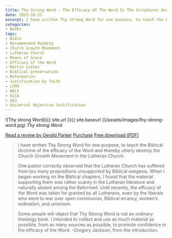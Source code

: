 ```yaml
---
title: Thy Strong Word - The Efficacy Of The Word In The Scriptures And The Lutheran Confessions by Pastor Gregory L. Jackson, PhD
date: 2015-10-21
excerpt: I have written Thy Strong Word for one purpose, to teach the Biblical doctrine of the efficacy of the Word and thereby utterly destroy the Church  Growth Movement in the Lutheran Church.
categories:
- Books
tags:
- Bible
- Recommended Reading
- Church Growth Movement
- Lutheran Church
- Means of Grace
- Efficacy of the Word
- Martin Luther
- Biblical preservation
- Reformation
- Justification by faith
- LCMS
- WELS
- ELCA
- UOJ
- Universal Objective Justification
---
```


![Thy strong Word]({{ site.url }}{{ site.baseurl }}/assets/images/thy-strong-word.jpg)
*Thy strong Word*

[Read a review by Gerald Parker](https://www.amazon.com/review/R2OFTG4TOXZLPZ/)
[Purchase](https://www.amazon.com/Thy-Strong-Word-Scriptures-Confessions/dp/1534738398)
[Free download (PDF)](https://dl.dropboxusercontent.com/u/5009355/9388354_tsw_12_7_2010.pdf)

> I have written Thy Strong Word for one purpose, to teach the Biblical doctrine of the efficacy of the Word and thereby utterly destroy the Church  Growth Movement in the Lutheran Church.
> 
> One pastor correctly observed that the Lutheran Church has suffered from too many propositions unsupported by Biblical exegesis. When I began working on the Biblical chapters, I found that the material supporting them was rather scanty in the Lutheran literature and naturally absent among the Reformed. Until recently, the efficacy of the Word was taken for granted by all Lutherans, even by the liberals who went to war over open communion, Biblical errancy, women’s ordination, and unionism.
> 
> Some people will object that Thy Strong Word is not an ordinary theology book. I intended to collect and use as much material as possible, from as many sources as possible, to promote confidence in the efficacy of the Word. -Gregory Jackson, from the introduction.
